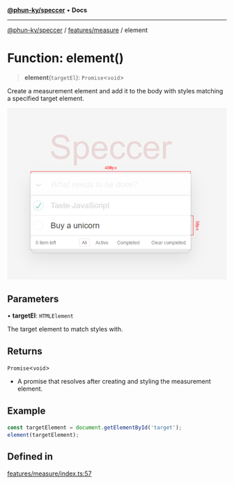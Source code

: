 [**@phun-ky/speccer**](../../../README.md) • **Docs**

***

[@phun-ky/speccer](../../../README.md) / [features/measure](../README.md) / element

# Function: element()

> **element**(`targetEl`): `Promise`\<`void`\>

Create a measurement element and add it to the body with styles matching a specified target element.

![measure](https://github.com/phun-ky/speccer/blob/main/public/measure.png?raw=true)

## Parameters

• **targetEl**: `HTMLElement`

The target element to match styles with.

## Returns

`Promise`\<`void`\>

- A promise that resolves after creating and styling the measurement element.

## Example

```ts
const targetElement = document.getElementById('target');
element(targetElement);
```

## Defined in

[features/measure/index.ts:57](https://github.com/phun-ky/speccer/blob/main/src/features/measure/index.ts#L57)
